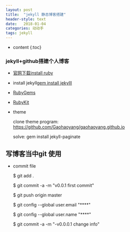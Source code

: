 ```yaml
---
layout: post
title:  "jekyll 静态博客搭建"
header-style: text
date:   2018-01-04 
categories: 动动手
tags: jekyll
---
```

* content
{:toc}

### jekyll+github搭建个人博客
 - [官网下载install ruby](https://rubyinstaller.org/)
 	
 - install jekyll[gem install jekylll]()
	 
 - [RubyGems](https://rubygems.org/)
 - [RubyKit](https://rubyinstaller.org/downloads/archives/)


- theme

	clone theme program: https://github.com/Gaohaoyang/gaohaoyang.github.io

	solve: gem install jekyll-paginate

## 写博客当中git 使用

- commit file
	
	$ git add .
	
	$ git commit -a -m "v0.0.1 first commit"
	
	$ git push origin master
	
	$ git config --global user.email "****"
	
	$ git config --global user.name "****"
	
	$ git commit -a -m "-v0.0.0.1 change info"










